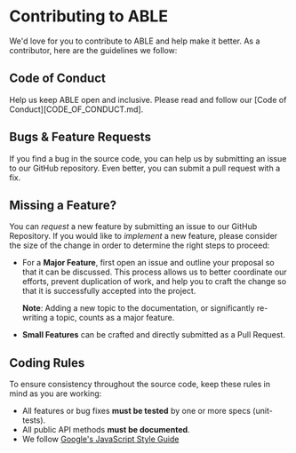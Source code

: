 # Contributing to ABLE

We'd love for you to contribute to ABLE and help make it better. As a contributor, here are the guidelines we follow:


## Code of Conduct

Help us keep ABLE open and inclusive. Please read and follow our [Code of Conduct][CODE_OF_CONDUCT.md].


## Bugs & Feature Requests

If you find a bug in the source code, you can help us by submitting an issue to our GitHub repository.
Even better, you can submit a pull request with a fix.


## Missing a Feature?
You can *request* a new feature by submitting an issue to our GitHub Repository.
If you would like to *implement* a new feature, please consider the size of the change in order to determine the right steps to proceed:

* For a **Major Feature**, first open an issue and outline your proposal so that it can be discussed.
  This process allows us to better coordinate our efforts, prevent duplication of work, and help you to craft the change so that it is successfully accepted into the project.

  **Note**: Adding a new topic to the documentation, or significantly re-writing a topic, counts as a major feature.

* **Small Features** can be crafted and directly submitted as a Pull Request.


## Coding Rules
To ensure consistency throughout the source code, keep these rules in mind as you are working:

* All features or bug fixes **must be tested** by one or more specs (unit-tests).
* All public API methods **must be documented**.
* We follow [Google's JavaScript Style Guide][js-style-guide]




[js-style-guide]: https://google.github.io/styleguide/jsguide.html